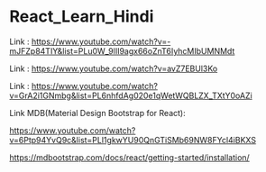 # React_Learn_Hindi

Link : https://www.youtube.com/watch?v=-mJFZp84TIY&list=PLu0W_9lII9agx66oZnT6IyhcMIbUMNMdt

Link : https://www.youtube.com/watch?v=avZ7EBUl3Ko

Link : https://www.youtube.com/watch?v=GrA2i1GNmbg&list=PL6nhfdAg020e1qWetWQBLZX_TXtY0oAZi

Link MDB(Material Design Bootstrap for React):

https://www.youtube.com/watch?v=6Ptp94YvQ9c&list=PLl1gkwYU90QnGTiSMb69NW8FYcl4iBKXS

https://mdbootstrap.com/docs/react/getting-started/installation/
